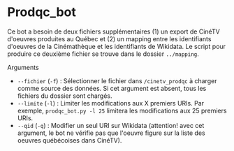 # Prodqc_bot

Ce bot a besoin de deux fichiers supplémentaires (1) un export de CinéTV d'oeuvres produites au Québec et (2) un mapping entre les identifiants d'oeuvres de la Cinémathèque et les identifiants de Wikidata. Le script pour produire ce deuxième fichier se trouve dans le dossier `../mapping`.

Arguments
* `--fichier` (`-f`) : Sélectionner le fichier dans `/cinetv_prodqc` à charger comme source des données. Si cet argument est absent, tous les fichiers du dossier sont chargés.
* `--limite` (`-l`) : Limiter les modifications aux X premiers URIs. Par exemple, `prodqc_bot.py -l 25` limitera les modifications aux 25 premiers URIs.
* `--qid` (`-q`) : Modifier un seul URI sur Wikidata (attention! avec cet argument, le bot ne vérifie pas que l'oeuvre figure sur la liste des oeuvres québécoises dans CinéTV).
